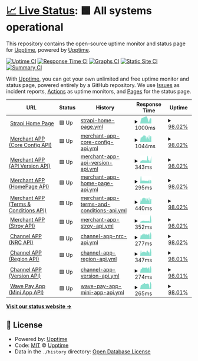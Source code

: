 # [📈 Live Status](https://upptime.github.io/upptime): <!--live status--> **🟩 All systems operational**

This repository contains the open-source uptime monitor and status page for [Upptime](https://upptime.js.org), powered by [Upptime](https://github.com/upptime/upptime).

[![Uptime CI](https://github.com/mgmgpyaesonewin/strapi-upptime/workflows/Uptime%20CI/badge.svg)](https://github.com/mgmgpyaesonewin/strapi-upptime/actions?query=workflow%3A%22Uptime+CI%22)
[![Response Time CI](https://github.com/mgmgpyaesonewin/strapi-upptime/workflows/Response%20Time%20CI/badge.svg)](https://github.com/mgmgpyaesonewin/strapi-upptime/actions?query=workflow%3A%22Response+Time+CI%22)
[![Graphs CI](https://github.com/mgmgpyaesonewin/strapi-upptime/workflows/Graphs%20CI/badge.svg)](https://github.com/mgmgpyaesonewin/strapi-upptime/actions?query=workflow%3A%22Graphs+CI%22)
[![Static Site CI](https://github.com/mgmgpyaesonewin/strapi-upptime/workflows/Static%20Site%20CI/badge.svg)](https://github.com/mgmgpyaesonewin/strapi-upptime/actions?query=workflow%3A%22Static+Site+CI%22)
[![Summary CI](https://github.com/mgmgpyaesonewin/strapi-upptime/workflows/Summary%20CI/badge.svg)](https://github.com/mgmgpyaesonewin/strapi-upptime/actions?query=workflow%3A%22Summary+CI%22)

With [Upptime](https://upptime.js.org), you can get your own unlimited and free uptime monitor and status page, powered entirely by a GitHub repository. We use [Issues](https://github.com/upptime/upptime/issues) as incident reports, [Actions](https://github.com/mgmgpyaesonewin/strapi-upptime/actions) as uptime monitors, and [Pages](https://upptime.github.io/upptime) for the status page.

<!--start: status pages-->
<!-- This summary is generated by Upptime (https://github.com/upptime/upptime) -->
<!-- Do not edit this manually, your changes will be overwritten -->
<!-- prettier-ignore -->
| URL | Status | History | Response Time | Uptime |
| --- | ------ | ------- | ------------- | ------ |
| <img alt="" src="https://icons.duckduckgo.com/ip3/cms.wavemoney.io.ico" height="13"> [Strapi Home Page](https://cms.wavemoney.io) | 🟩 Up | [strapi-home-page.yml](https://github.com/mgmgpyaesonewin/strapi-upptime/commits/HEAD/history/strapi-home-page.yml) | <details><summary><img alt="Response time graph" src="./graphs/strapi-home-page/response-time-week.png" height="20"> 1000ms</summary><br><a href="https://mgmgpyaesonewin.github.io/strapi-upptime/history/strapi-home-page"><img alt="Response time 1258" src="https://img.shields.io/endpoint?url=https%3A%2F%2Fraw.githubusercontent.com%2Fmgmgpyaesonewin%2Fstrapi-upptime%2FHEAD%2Fapi%2Fstrapi-home-page%2Fresponse-time.json"></a><br><a href="https://mgmgpyaesonewin.github.io/strapi-upptime/history/strapi-home-page"><img alt="24-hour response time 1188" src="https://img.shields.io/endpoint?url=https%3A%2F%2Fraw.githubusercontent.com%2Fmgmgpyaesonewin%2Fstrapi-upptime%2FHEAD%2Fapi%2Fstrapi-home-page%2Fresponse-time-day.json"></a><br><a href="https://mgmgpyaesonewin.github.io/strapi-upptime/history/strapi-home-page"><img alt="7-day response time 1000" src="https://img.shields.io/endpoint?url=https%3A%2F%2Fraw.githubusercontent.com%2Fmgmgpyaesonewin%2Fstrapi-upptime%2FHEAD%2Fapi%2Fstrapi-home-page%2Fresponse-time-week.json"></a><br><a href="https://mgmgpyaesonewin.github.io/strapi-upptime/history/strapi-home-page"><img alt="30-day response time 1243" src="https://img.shields.io/endpoint?url=https%3A%2F%2Fraw.githubusercontent.com%2Fmgmgpyaesonewin%2Fstrapi-upptime%2FHEAD%2Fapi%2Fstrapi-home-page%2Fresponse-time-month.json"></a><br><a href="https://mgmgpyaesonewin.github.io/strapi-upptime/history/strapi-home-page"><img alt="1-year response time 1279" src="https://img.shields.io/endpoint?url=https%3A%2F%2Fraw.githubusercontent.com%2Fmgmgpyaesonewin%2Fstrapi-upptime%2FHEAD%2Fapi%2Fstrapi-home-page%2Fresponse-time-year.json"></a></details> | <details><summary><a href="https://mgmgpyaesonewin.github.io/strapi-upptime/history/strapi-home-page">98.02%</a></summary><a href="https://mgmgpyaesonewin.github.io/strapi-upptime/history/strapi-home-page"><img alt="All-time uptime 99.12%" src="https://img.shields.io/endpoint?url=https%3A%2F%2Fraw.githubusercontent.com%2Fmgmgpyaesonewin%2Fstrapi-upptime%2FHEAD%2Fapi%2Fstrapi-home-page%2Fuptime.json"></a><br><a href="https://mgmgpyaesonewin.github.io/strapi-upptime/history/strapi-home-page"><img alt="24-hour uptime 100.00%" src="https://img.shields.io/endpoint?url=https%3A%2F%2Fraw.githubusercontent.com%2Fmgmgpyaesonewin%2Fstrapi-upptime%2FHEAD%2Fapi%2Fstrapi-home-page%2Fuptime-day.json"></a><br><a href="https://mgmgpyaesonewin.github.io/strapi-upptime/history/strapi-home-page"><img alt="7-day uptime 98.02%" src="https://img.shields.io/endpoint?url=https%3A%2F%2Fraw.githubusercontent.com%2Fmgmgpyaesonewin%2Fstrapi-upptime%2FHEAD%2Fapi%2Fstrapi-home-page%2Fuptime-week.json"></a><br><a href="https://mgmgpyaesonewin.github.io/strapi-upptime/history/strapi-home-page"><img alt="30-day uptime 99.39%" src="https://img.shields.io/endpoint?url=https%3A%2F%2Fraw.githubusercontent.com%2Fmgmgpyaesonewin%2Fstrapi-upptime%2FHEAD%2Fapi%2Fstrapi-home-page%2Fuptime-month.json"></a><br><a href="https://mgmgpyaesonewin.github.io/strapi-upptime/history/strapi-home-page"><img alt="1-year uptime 98.95%" src="https://img.shields.io/endpoint?url=https%3A%2F%2Fraw.githubusercontent.com%2Fmgmgpyaesonewin%2Fstrapi-upptime%2FHEAD%2Fapi%2Fstrapi-home-page%2Fuptime-year.json"></a></details>
| <img alt="" src="https://icons.duckduckgo.com/ip3/gateway.wavemoney.io.ico" height="13"> [Merchant APP (Core Config API)](https://gateway.wavemoney.io/v2/merchant-api/merchant-core-config) | 🟩 Up | [merchant-app-core-config-api.yml](https://github.com/mgmgpyaesonewin/strapi-upptime/commits/HEAD/history/merchant-app-core-config-api.yml) | <details><summary><img alt="Response time graph" src="./graphs/merchant-app-core-config-api/response-time-week.png" height="20"> 1044ms</summary><br><a href="https://mgmgpyaesonewin.github.io/strapi-upptime/history/merchant-app-core-config-api"><img alt="Response time 1789" src="https://img.shields.io/endpoint?url=https%3A%2F%2Fraw.githubusercontent.com%2Fmgmgpyaesonewin%2Fstrapi-upptime%2FHEAD%2Fapi%2Fmerchant-app-core-config-api%2Fresponse-time.json"></a><br><a href="https://mgmgpyaesonewin.github.io/strapi-upptime/history/merchant-app-core-config-api"><img alt="24-hour response time 1205" src="https://img.shields.io/endpoint?url=https%3A%2F%2Fraw.githubusercontent.com%2Fmgmgpyaesonewin%2Fstrapi-upptime%2FHEAD%2Fapi%2Fmerchant-app-core-config-api%2Fresponse-time-day.json"></a><br><a href="https://mgmgpyaesonewin.github.io/strapi-upptime/history/merchant-app-core-config-api"><img alt="7-day response time 1044" src="https://img.shields.io/endpoint?url=https%3A%2F%2Fraw.githubusercontent.com%2Fmgmgpyaesonewin%2Fstrapi-upptime%2FHEAD%2Fapi%2Fmerchant-app-core-config-api%2Fresponse-time-week.json"></a><br><a href="https://mgmgpyaesonewin.github.io/strapi-upptime/history/merchant-app-core-config-api"><img alt="30-day response time 1224" src="https://img.shields.io/endpoint?url=https%3A%2F%2Fraw.githubusercontent.com%2Fmgmgpyaesonewin%2Fstrapi-upptime%2FHEAD%2Fapi%2Fmerchant-app-core-config-api%2Fresponse-time-month.json"></a><br><a href="https://mgmgpyaesonewin.github.io/strapi-upptime/history/merchant-app-core-config-api"><img alt="1-year response time 1954" src="https://img.shields.io/endpoint?url=https%3A%2F%2Fraw.githubusercontent.com%2Fmgmgpyaesonewin%2Fstrapi-upptime%2FHEAD%2Fapi%2Fmerchant-app-core-config-api%2Fresponse-time-year.json"></a></details> | <details><summary><a href="https://mgmgpyaesonewin.github.io/strapi-upptime/history/merchant-app-core-config-api">98.02%</a></summary><a href="https://mgmgpyaesonewin.github.io/strapi-upptime/history/merchant-app-core-config-api"><img alt="All-time uptime 98.96%" src="https://img.shields.io/endpoint?url=https%3A%2F%2Fraw.githubusercontent.com%2Fmgmgpyaesonewin%2Fstrapi-upptime%2FHEAD%2Fapi%2Fmerchant-app-core-config-api%2Fuptime.json"></a><br><a href="https://mgmgpyaesonewin.github.io/strapi-upptime/history/merchant-app-core-config-api"><img alt="24-hour uptime 100.00%" src="https://img.shields.io/endpoint?url=https%3A%2F%2Fraw.githubusercontent.com%2Fmgmgpyaesonewin%2Fstrapi-upptime%2FHEAD%2Fapi%2Fmerchant-app-core-config-api%2Fuptime-day.json"></a><br><a href="https://mgmgpyaesonewin.github.io/strapi-upptime/history/merchant-app-core-config-api"><img alt="7-day uptime 98.02%" src="https://img.shields.io/endpoint?url=https%3A%2F%2Fraw.githubusercontent.com%2Fmgmgpyaesonewin%2Fstrapi-upptime%2FHEAD%2Fapi%2Fmerchant-app-core-config-api%2Fuptime-week.json"></a><br><a href="https://mgmgpyaesonewin.github.io/strapi-upptime/history/merchant-app-core-config-api"><img alt="30-day uptime 99.39%" src="https://img.shields.io/endpoint?url=https%3A%2F%2Fraw.githubusercontent.com%2Fmgmgpyaesonewin%2Fstrapi-upptime%2FHEAD%2Fapi%2Fmerchant-app-core-config-api%2Fuptime-month.json"></a><br><a href="https://mgmgpyaesonewin.github.io/strapi-upptime/history/merchant-app-core-config-api"><img alt="1-year uptime 97.30%" src="https://img.shields.io/endpoint?url=https%3A%2F%2Fraw.githubusercontent.com%2Fmgmgpyaesonewin%2Fstrapi-upptime%2FHEAD%2Fapi%2Fmerchant-app-core-config-api%2Fuptime-year.json"></a></details>
| <img alt="" src="https://icons.duckduckgo.com/ip3/gateway.wavemoney.io.ico" height="13"> [Merchant APP (API Version API)](https://gateway.wavemoney.io/v2/merchant-api/url-version/entity/merchant) | 🟩 Up | [merchant-app-api-version-api.yml](https://github.com/mgmgpyaesonewin/strapi-upptime/commits/HEAD/history/merchant-app-api-version-api.yml) | <details><summary><img alt="Response time graph" src="./graphs/merchant-app-api-version-api/response-time-week.png" height="20"> 343ms</summary><br><a href="https://mgmgpyaesonewin.github.io/strapi-upptime/history/merchant-app-api-version-api"><img alt="Response time 960" src="https://img.shields.io/endpoint?url=https%3A%2F%2Fraw.githubusercontent.com%2Fmgmgpyaesonewin%2Fstrapi-upptime%2FHEAD%2Fapi%2Fmerchant-app-api-version-api%2Fresponse-time.json"></a><br><a href="https://mgmgpyaesonewin.github.io/strapi-upptime/history/merchant-app-api-version-api"><img alt="24-hour response time 289" src="https://img.shields.io/endpoint?url=https%3A%2F%2Fraw.githubusercontent.com%2Fmgmgpyaesonewin%2Fstrapi-upptime%2FHEAD%2Fapi%2Fmerchant-app-api-version-api%2Fresponse-time-day.json"></a><br><a href="https://mgmgpyaesonewin.github.io/strapi-upptime/history/merchant-app-api-version-api"><img alt="7-day response time 343" src="https://img.shields.io/endpoint?url=https%3A%2F%2Fraw.githubusercontent.com%2Fmgmgpyaesonewin%2Fstrapi-upptime%2FHEAD%2Fapi%2Fmerchant-app-api-version-api%2Fresponse-time-week.json"></a><br><a href="https://mgmgpyaesonewin.github.io/strapi-upptime/history/merchant-app-api-version-api"><img alt="30-day response time 345" src="https://img.shields.io/endpoint?url=https%3A%2F%2Fraw.githubusercontent.com%2Fmgmgpyaesonewin%2Fstrapi-upptime%2FHEAD%2Fapi%2Fmerchant-app-api-version-api%2Fresponse-time-month.json"></a><br><a href="https://mgmgpyaesonewin.github.io/strapi-upptime/history/merchant-app-api-version-api"><img alt="1-year response time 1051" src="https://img.shields.io/endpoint?url=https%3A%2F%2Fraw.githubusercontent.com%2Fmgmgpyaesonewin%2Fstrapi-upptime%2FHEAD%2Fapi%2Fmerchant-app-api-version-api%2Fresponse-time-year.json"></a></details> | <details><summary><a href="https://mgmgpyaesonewin.github.io/strapi-upptime/history/merchant-app-api-version-api">98.02%</a></summary><a href="https://mgmgpyaesonewin.github.io/strapi-upptime/history/merchant-app-api-version-api"><img alt="All-time uptime 98.53%" src="https://img.shields.io/endpoint?url=https%3A%2F%2Fraw.githubusercontent.com%2Fmgmgpyaesonewin%2Fstrapi-upptime%2FHEAD%2Fapi%2Fmerchant-app-api-version-api%2Fuptime.json"></a><br><a href="https://mgmgpyaesonewin.github.io/strapi-upptime/history/merchant-app-api-version-api"><img alt="24-hour uptime 100.00%" src="https://img.shields.io/endpoint?url=https%3A%2F%2Fraw.githubusercontent.com%2Fmgmgpyaesonewin%2Fstrapi-upptime%2FHEAD%2Fapi%2Fmerchant-app-api-version-api%2Fuptime-day.json"></a><br><a href="https://mgmgpyaesonewin.github.io/strapi-upptime/history/merchant-app-api-version-api"><img alt="7-day uptime 98.02%" src="https://img.shields.io/endpoint?url=https%3A%2F%2Fraw.githubusercontent.com%2Fmgmgpyaesonewin%2Fstrapi-upptime%2FHEAD%2Fapi%2Fmerchant-app-api-version-api%2Fuptime-week.json"></a><br><a href="https://mgmgpyaesonewin.github.io/strapi-upptime/history/merchant-app-api-version-api"><img alt="30-day uptime 99.39%" src="https://img.shields.io/endpoint?url=https%3A%2F%2Fraw.githubusercontent.com%2Fmgmgpyaesonewin%2Fstrapi-upptime%2FHEAD%2Fapi%2Fmerchant-app-api-version-api%2Fuptime-month.json"></a><br><a href="https://mgmgpyaesonewin.github.io/strapi-upptime/history/merchant-app-api-version-api"><img alt="1-year uptime 96.46%" src="https://img.shields.io/endpoint?url=https%3A%2F%2Fraw.githubusercontent.com%2Fmgmgpyaesonewin%2Fstrapi-upptime%2FHEAD%2Fapi%2Fmerchant-app-api-version-api%2Fuptime-year.json"></a></details>
| <img alt="" src="https://icons.duckduckgo.com/ip3/gateway.wavemoney.io.ico" height="13"> [Merchant APP (HomePage API)](https://gateway.wavemoney.io/v2/merchant-api/merchant-home) | 🟩 Up | [merchant-app-home-page-api.yml](https://github.com/mgmgpyaesonewin/strapi-upptime/commits/HEAD/history/merchant-app-home-page-api.yml) | <details><summary><img alt="Response time graph" src="./graphs/merchant-app-home-page-api/response-time-week.png" height="20"> 295ms</summary><br><a href="https://mgmgpyaesonewin.github.io/strapi-upptime/history/merchant-app-home-page-api"><img alt="Response time 931" src="https://img.shields.io/endpoint?url=https%3A%2F%2Fraw.githubusercontent.com%2Fmgmgpyaesonewin%2Fstrapi-upptime%2FHEAD%2Fapi%2Fmerchant-app-home-page-api%2Fresponse-time.json"></a><br><a href="https://mgmgpyaesonewin.github.io/strapi-upptime/history/merchant-app-home-page-api"><img alt="24-hour response time 309" src="https://img.shields.io/endpoint?url=https%3A%2F%2Fraw.githubusercontent.com%2Fmgmgpyaesonewin%2Fstrapi-upptime%2FHEAD%2Fapi%2Fmerchant-app-home-page-api%2Fresponse-time-day.json"></a><br><a href="https://mgmgpyaesonewin.github.io/strapi-upptime/history/merchant-app-home-page-api"><img alt="7-day response time 295" src="https://img.shields.io/endpoint?url=https%3A%2F%2Fraw.githubusercontent.com%2Fmgmgpyaesonewin%2Fstrapi-upptime%2FHEAD%2Fapi%2Fmerchant-app-home-page-api%2Fresponse-time-week.json"></a><br><a href="https://mgmgpyaesonewin.github.io/strapi-upptime/history/merchant-app-home-page-api"><img alt="30-day response time 305" src="https://img.shields.io/endpoint?url=https%3A%2F%2Fraw.githubusercontent.com%2Fmgmgpyaesonewin%2Fstrapi-upptime%2FHEAD%2Fapi%2Fmerchant-app-home-page-api%2Fresponse-time-month.json"></a><br><a href="https://mgmgpyaesonewin.github.io/strapi-upptime/history/merchant-app-home-page-api"><img alt="1-year response time 1077" src="https://img.shields.io/endpoint?url=https%3A%2F%2Fraw.githubusercontent.com%2Fmgmgpyaesonewin%2Fstrapi-upptime%2FHEAD%2Fapi%2Fmerchant-app-home-page-api%2Fresponse-time-year.json"></a></details> | <details><summary><a href="https://mgmgpyaesonewin.github.io/strapi-upptime/history/merchant-app-home-page-api">98.02%</a></summary><a href="https://mgmgpyaesonewin.github.io/strapi-upptime/history/merchant-app-home-page-api"><img alt="All-time uptime 98.58%" src="https://img.shields.io/endpoint?url=https%3A%2F%2Fraw.githubusercontent.com%2Fmgmgpyaesonewin%2Fstrapi-upptime%2FHEAD%2Fapi%2Fmerchant-app-home-page-api%2Fuptime.json"></a><br><a href="https://mgmgpyaesonewin.github.io/strapi-upptime/history/merchant-app-home-page-api"><img alt="24-hour uptime 100.00%" src="https://img.shields.io/endpoint?url=https%3A%2F%2Fraw.githubusercontent.com%2Fmgmgpyaesonewin%2Fstrapi-upptime%2FHEAD%2Fapi%2Fmerchant-app-home-page-api%2Fuptime-day.json"></a><br><a href="https://mgmgpyaesonewin.github.io/strapi-upptime/history/merchant-app-home-page-api"><img alt="7-day uptime 98.02%" src="https://img.shields.io/endpoint?url=https%3A%2F%2Fraw.githubusercontent.com%2Fmgmgpyaesonewin%2Fstrapi-upptime%2FHEAD%2Fapi%2Fmerchant-app-home-page-api%2Fuptime-week.json"></a><br><a href="https://mgmgpyaesonewin.github.io/strapi-upptime/history/merchant-app-home-page-api"><img alt="30-day uptime 99.39%" src="https://img.shields.io/endpoint?url=https%3A%2F%2Fraw.githubusercontent.com%2Fmgmgpyaesonewin%2Fstrapi-upptime%2FHEAD%2Fapi%2Fmerchant-app-home-page-api%2Fuptime-month.json"></a><br><a href="https://mgmgpyaesonewin.github.io/strapi-upptime/history/merchant-app-home-page-api"><img alt="1-year uptime 96.60%" src="https://img.shields.io/endpoint?url=https%3A%2F%2Fraw.githubusercontent.com%2Fmgmgpyaesonewin%2Fstrapi-upptime%2FHEAD%2Fapi%2Fmerchant-app-home-page-api%2Fuptime-year.json"></a></details>
| <img alt="" src="https://icons.duckduckgo.com/ip3/gateway.wavemoney.io.ico" height="13"> [Merchant APP (Terms & Conditions API)](https://gateway.wavemoney.io/v2/merchant-api/merchant-term-and-condition-content/get-latest) | 🟩 Up | [merchant-app-terms-and-conditions-api.yml](https://github.com/mgmgpyaesonewin/strapi-upptime/commits/HEAD/history/merchant-app-terms-and-conditions-api.yml) | <details><summary><img alt="Response time graph" src="./graphs/merchant-app-terms-and-conditions-api/response-time-week.png" height="20"> 440ms</summary><br><a href="https://mgmgpyaesonewin.github.io/strapi-upptime/history/merchant-app-terms-and-conditions-api"><img alt="Response time 1156" src="https://img.shields.io/endpoint?url=https%3A%2F%2Fraw.githubusercontent.com%2Fmgmgpyaesonewin%2Fstrapi-upptime%2FHEAD%2Fapi%2Fmerchant-app-terms-and-conditions-api%2Fresponse-time.json"></a><br><a href="https://mgmgpyaesonewin.github.io/strapi-upptime/history/merchant-app-terms-and-conditions-api"><img alt="24-hour response time 531" src="https://img.shields.io/endpoint?url=https%3A%2F%2Fraw.githubusercontent.com%2Fmgmgpyaesonewin%2Fstrapi-upptime%2FHEAD%2Fapi%2Fmerchant-app-terms-and-conditions-api%2Fresponse-time-day.json"></a><br><a href="https://mgmgpyaesonewin.github.io/strapi-upptime/history/merchant-app-terms-and-conditions-api"><img alt="7-day response time 440" src="https://img.shields.io/endpoint?url=https%3A%2F%2Fraw.githubusercontent.com%2Fmgmgpyaesonewin%2Fstrapi-upptime%2FHEAD%2Fapi%2Fmerchant-app-terms-and-conditions-api%2Fresponse-time-week.json"></a><br><a href="https://mgmgpyaesonewin.github.io/strapi-upptime/history/merchant-app-terms-and-conditions-api"><img alt="30-day response time 495" src="https://img.shields.io/endpoint?url=https%3A%2F%2Fraw.githubusercontent.com%2Fmgmgpyaesonewin%2Fstrapi-upptime%2FHEAD%2Fapi%2Fmerchant-app-terms-and-conditions-api%2Fresponse-time-month.json"></a><br><a href="https://mgmgpyaesonewin.github.io/strapi-upptime/history/merchant-app-terms-and-conditions-api"><img alt="1-year response time 1306" src="https://img.shields.io/endpoint?url=https%3A%2F%2Fraw.githubusercontent.com%2Fmgmgpyaesonewin%2Fstrapi-upptime%2FHEAD%2Fapi%2Fmerchant-app-terms-and-conditions-api%2Fresponse-time-year.json"></a></details> | <details><summary><a href="https://mgmgpyaesonewin.github.io/strapi-upptime/history/merchant-app-terms-and-conditions-api">98.02%</a></summary><a href="https://mgmgpyaesonewin.github.io/strapi-upptime/history/merchant-app-terms-and-conditions-api"><img alt="All-time uptime 98.82%" src="https://img.shields.io/endpoint?url=https%3A%2F%2Fraw.githubusercontent.com%2Fmgmgpyaesonewin%2Fstrapi-upptime%2FHEAD%2Fapi%2Fmerchant-app-terms-and-conditions-api%2Fuptime.json"></a><br><a href="https://mgmgpyaesonewin.github.io/strapi-upptime/history/merchant-app-terms-and-conditions-api"><img alt="24-hour uptime 100.00%" src="https://img.shields.io/endpoint?url=https%3A%2F%2Fraw.githubusercontent.com%2Fmgmgpyaesonewin%2Fstrapi-upptime%2FHEAD%2Fapi%2Fmerchant-app-terms-and-conditions-api%2Fuptime-day.json"></a><br><a href="https://mgmgpyaesonewin.github.io/strapi-upptime/history/merchant-app-terms-and-conditions-api"><img alt="7-day uptime 98.02%" src="https://img.shields.io/endpoint?url=https%3A%2F%2Fraw.githubusercontent.com%2Fmgmgpyaesonewin%2Fstrapi-upptime%2FHEAD%2Fapi%2Fmerchant-app-terms-and-conditions-api%2Fuptime-week.json"></a><br><a href="https://mgmgpyaesonewin.github.io/strapi-upptime/history/merchant-app-terms-and-conditions-api"><img alt="30-day uptime 99.39%" src="https://img.shields.io/endpoint?url=https%3A%2F%2Fraw.githubusercontent.com%2Fmgmgpyaesonewin%2Fstrapi-upptime%2FHEAD%2Fapi%2Fmerchant-app-terms-and-conditions-api%2Fuptime-month.json"></a><br><a href="https://mgmgpyaesonewin.github.io/strapi-upptime/history/merchant-app-terms-and-conditions-api"><img alt="1-year uptime 97.26%" src="https://img.shields.io/endpoint?url=https%3A%2F%2Fraw.githubusercontent.com%2Fmgmgpyaesonewin%2Fstrapi-upptime%2FHEAD%2Fapi%2Fmerchant-app-terms-and-conditions-api%2Fuptime-year.json"></a></details>
| <img alt="" src="https://icons.duckduckgo.com/ip3/gateway.wavemoney.io.ico" height="13"> [Merchant APP (Stroy API)](https://gateway.wavemoney.io/v2/merchant-api/merchant-tutorial-stories/1) | 🟩 Up | [merchant-app-stroy-api.yml](https://github.com/mgmgpyaesonewin/strapi-upptime/commits/HEAD/history/merchant-app-stroy-api.yml) | <details><summary><img alt="Response time graph" src="./graphs/merchant-app-stroy-api/response-time-week.png" height="20"> 352ms</summary><br><a href="https://mgmgpyaesonewin.github.io/strapi-upptime/history/merchant-app-stroy-api"><img alt="Response time 1058" src="https://img.shields.io/endpoint?url=https%3A%2F%2Fraw.githubusercontent.com%2Fmgmgpyaesonewin%2Fstrapi-upptime%2FHEAD%2Fapi%2Fmerchant-app-stroy-api%2Fresponse-time.json"></a><br><a href="https://mgmgpyaesonewin.github.io/strapi-upptime/history/merchant-app-stroy-api"><img alt="24-hour response time 315" src="https://img.shields.io/endpoint?url=https%3A%2F%2Fraw.githubusercontent.com%2Fmgmgpyaesonewin%2Fstrapi-upptime%2FHEAD%2Fapi%2Fmerchant-app-stroy-api%2Fresponse-time-day.json"></a><br><a href="https://mgmgpyaesonewin.github.io/strapi-upptime/history/merchant-app-stroy-api"><img alt="7-day response time 352" src="https://img.shields.io/endpoint?url=https%3A%2F%2Fraw.githubusercontent.com%2Fmgmgpyaesonewin%2Fstrapi-upptime%2FHEAD%2Fapi%2Fmerchant-app-stroy-api%2Fresponse-time-week.json"></a><br><a href="https://mgmgpyaesonewin.github.io/strapi-upptime/history/merchant-app-stroy-api"><img alt="30-day response time 303" src="https://img.shields.io/endpoint?url=https%3A%2F%2Fraw.githubusercontent.com%2Fmgmgpyaesonewin%2Fstrapi-upptime%2FHEAD%2Fapi%2Fmerchant-app-stroy-api%2Fresponse-time-month.json"></a><br><a href="https://mgmgpyaesonewin.github.io/strapi-upptime/history/merchant-app-stroy-api"><img alt="1-year response time 1279" src="https://img.shields.io/endpoint?url=https%3A%2F%2Fraw.githubusercontent.com%2Fmgmgpyaesonewin%2Fstrapi-upptime%2FHEAD%2Fapi%2Fmerchant-app-stroy-api%2Fresponse-time-year.json"></a></details> | <details><summary><a href="https://mgmgpyaesonewin.github.io/strapi-upptime/history/merchant-app-stroy-api">98.02%</a></summary><a href="https://mgmgpyaesonewin.github.io/strapi-upptime/history/merchant-app-stroy-api"><img alt="All-time uptime 98.71%" src="https://img.shields.io/endpoint?url=https%3A%2F%2Fraw.githubusercontent.com%2Fmgmgpyaesonewin%2Fstrapi-upptime%2FHEAD%2Fapi%2Fmerchant-app-stroy-api%2Fuptime.json"></a><br><a href="https://mgmgpyaesonewin.github.io/strapi-upptime/history/merchant-app-stroy-api"><img alt="24-hour uptime 100.00%" src="https://img.shields.io/endpoint?url=https%3A%2F%2Fraw.githubusercontent.com%2Fmgmgpyaesonewin%2Fstrapi-upptime%2FHEAD%2Fapi%2Fmerchant-app-stroy-api%2Fuptime-day.json"></a><br><a href="https://mgmgpyaesonewin.github.io/strapi-upptime/history/merchant-app-stroy-api"><img alt="7-day uptime 98.02%" src="https://img.shields.io/endpoint?url=https%3A%2F%2Fraw.githubusercontent.com%2Fmgmgpyaesonewin%2Fstrapi-upptime%2FHEAD%2Fapi%2Fmerchant-app-stroy-api%2Fuptime-week.json"></a><br><a href="https://mgmgpyaesonewin.github.io/strapi-upptime/history/merchant-app-stroy-api"><img alt="30-day uptime 99.39%" src="https://img.shields.io/endpoint?url=https%3A%2F%2Fraw.githubusercontent.com%2Fmgmgpyaesonewin%2Fstrapi-upptime%2FHEAD%2Fapi%2Fmerchant-app-stroy-api%2Fuptime-month.json"></a><br><a href="https://mgmgpyaesonewin.github.io/strapi-upptime/history/merchant-app-stroy-api"><img alt="1-year uptime 96.88%" src="https://img.shields.io/endpoint?url=https%3A%2F%2Fraw.githubusercontent.com%2Fmgmgpyaesonewin%2Fstrapi-upptime%2FHEAD%2Fapi%2Fmerchant-app-stroy-api%2Fuptime-year.json"></a></details>
| <img alt="" src="https://icons.duckduckgo.com/ip3/gateway.wavemoney.io.ico" height="13"> [Channel APP (NRC API)](https://gateway.wavemoney.io/v2/wc-api/config-nrc/wc) | 🟩 Up | [channel-app-nrc-api.yml](https://github.com/mgmgpyaesonewin/strapi-upptime/commits/HEAD/history/channel-app-nrc-api.yml) | <details><summary><img alt="Response time graph" src="./graphs/channel-app-nrc-api/response-time-week.png" height="20"> 277ms</summary><br><a href="https://mgmgpyaesonewin.github.io/strapi-upptime/history/channel-app-nrc-api"><img alt="Response time 801" src="https://img.shields.io/endpoint?url=https%3A%2F%2Fraw.githubusercontent.com%2Fmgmgpyaesonewin%2Fstrapi-upptime%2FHEAD%2Fapi%2Fchannel-app-nrc-api%2Fresponse-time.json"></a><br><a href="https://mgmgpyaesonewin.github.io/strapi-upptime/history/channel-app-nrc-api"><img alt="24-hour response time 307" src="https://img.shields.io/endpoint?url=https%3A%2F%2Fraw.githubusercontent.com%2Fmgmgpyaesonewin%2Fstrapi-upptime%2FHEAD%2Fapi%2Fchannel-app-nrc-api%2Fresponse-time-day.json"></a><br><a href="https://mgmgpyaesonewin.github.io/strapi-upptime/history/channel-app-nrc-api"><img alt="7-day response time 277" src="https://img.shields.io/endpoint?url=https%3A%2F%2Fraw.githubusercontent.com%2Fmgmgpyaesonewin%2Fstrapi-upptime%2FHEAD%2Fapi%2Fchannel-app-nrc-api%2Fresponse-time-week.json"></a><br><a href="https://mgmgpyaesonewin.github.io/strapi-upptime/history/channel-app-nrc-api"><img alt="30-day response time 278" src="https://img.shields.io/endpoint?url=https%3A%2F%2Fraw.githubusercontent.com%2Fmgmgpyaesonewin%2Fstrapi-upptime%2FHEAD%2Fapi%2Fchannel-app-nrc-api%2Fresponse-time-month.json"></a><br><a href="https://mgmgpyaesonewin.github.io/strapi-upptime/history/channel-app-nrc-api"><img alt="1-year response time 887" src="https://img.shields.io/endpoint?url=https%3A%2F%2Fraw.githubusercontent.com%2Fmgmgpyaesonewin%2Fstrapi-upptime%2FHEAD%2Fapi%2Fchannel-app-nrc-api%2Fresponse-time-year.json"></a></details> | <details><summary><a href="https://mgmgpyaesonewin.github.io/strapi-upptime/history/channel-app-nrc-api">98.02%</a></summary><a href="https://mgmgpyaesonewin.github.io/strapi-upptime/history/channel-app-nrc-api"><img alt="All-time uptime 98.69%" src="https://img.shields.io/endpoint?url=https%3A%2F%2Fraw.githubusercontent.com%2Fmgmgpyaesonewin%2Fstrapi-upptime%2FHEAD%2Fapi%2Fchannel-app-nrc-api%2Fuptime.json"></a><br><a href="https://mgmgpyaesonewin.github.io/strapi-upptime/history/channel-app-nrc-api"><img alt="24-hour uptime 100.00%" src="https://img.shields.io/endpoint?url=https%3A%2F%2Fraw.githubusercontent.com%2Fmgmgpyaesonewin%2Fstrapi-upptime%2FHEAD%2Fapi%2Fchannel-app-nrc-api%2Fuptime-day.json"></a><br><a href="https://mgmgpyaesonewin.github.io/strapi-upptime/history/channel-app-nrc-api"><img alt="7-day uptime 98.02%" src="https://img.shields.io/endpoint?url=https%3A%2F%2Fraw.githubusercontent.com%2Fmgmgpyaesonewin%2Fstrapi-upptime%2FHEAD%2Fapi%2Fchannel-app-nrc-api%2Fuptime-week.json"></a><br><a href="https://mgmgpyaesonewin.github.io/strapi-upptime/history/channel-app-nrc-api"><img alt="30-day uptime 99.39%" src="https://img.shields.io/endpoint?url=https%3A%2F%2Fraw.githubusercontent.com%2Fmgmgpyaesonewin%2Fstrapi-upptime%2FHEAD%2Fapi%2Fchannel-app-nrc-api%2Fuptime-month.json"></a><br><a href="https://mgmgpyaesonewin.github.io/strapi-upptime/history/channel-app-nrc-api"><img alt="1-year uptime 97.24%" src="https://img.shields.io/endpoint?url=https%3A%2F%2Fraw.githubusercontent.com%2Fmgmgpyaesonewin%2Fstrapi-upptime%2FHEAD%2Fapi%2Fchannel-app-nrc-api%2Fuptime-year.json"></a></details>
| <img alt="" src="https://icons.duckduckgo.com/ip3/gateway.wavemoney.io.ico" height="13"> [Channel APP (Region API)](https://gateway.wavemoney.io/v2/wc-api/config-region/wc) | 🟩 Up | [channel-app-region-api.yml](https://github.com/mgmgpyaesonewin/strapi-upptime/commits/HEAD/history/channel-app-region-api.yml) | <details><summary><img alt="Response time graph" src="./graphs/channel-app-region-api/response-time-week.png" height="20"> 347ms</summary><br><a href="https://mgmgpyaesonewin.github.io/strapi-upptime/history/channel-app-region-api"><img alt="Response time 845" src="https://img.shields.io/endpoint?url=https%3A%2F%2Fraw.githubusercontent.com%2Fmgmgpyaesonewin%2Fstrapi-upptime%2FHEAD%2Fapi%2Fchannel-app-region-api%2Fresponse-time.json"></a><br><a href="https://mgmgpyaesonewin.github.io/strapi-upptime/history/channel-app-region-api"><img alt="24-hour response time 348" src="https://img.shields.io/endpoint?url=https%3A%2F%2Fraw.githubusercontent.com%2Fmgmgpyaesonewin%2Fstrapi-upptime%2FHEAD%2Fapi%2Fchannel-app-region-api%2Fresponse-time-day.json"></a><br><a href="https://mgmgpyaesonewin.github.io/strapi-upptime/history/channel-app-region-api"><img alt="7-day response time 347" src="https://img.shields.io/endpoint?url=https%3A%2F%2Fraw.githubusercontent.com%2Fmgmgpyaesonewin%2Fstrapi-upptime%2FHEAD%2Fapi%2Fchannel-app-region-api%2Fresponse-time-week.json"></a><br><a href="https://mgmgpyaesonewin.github.io/strapi-upptime/history/channel-app-region-api"><img alt="30-day response time 353" src="https://img.shields.io/endpoint?url=https%3A%2F%2Fraw.githubusercontent.com%2Fmgmgpyaesonewin%2Fstrapi-upptime%2FHEAD%2Fapi%2Fchannel-app-region-api%2Fresponse-time-month.json"></a><br><a href="https://mgmgpyaesonewin.github.io/strapi-upptime/history/channel-app-region-api"><img alt="1-year response time 949" src="https://img.shields.io/endpoint?url=https%3A%2F%2Fraw.githubusercontent.com%2Fmgmgpyaesonewin%2Fstrapi-upptime%2FHEAD%2Fapi%2Fchannel-app-region-api%2Fresponse-time-year.json"></a></details> | <details><summary><a href="https://mgmgpyaesonewin.github.io/strapi-upptime/history/channel-app-region-api">98.01%</a></summary><a href="https://mgmgpyaesonewin.github.io/strapi-upptime/history/channel-app-region-api"><img alt="All-time uptime 98.67%" src="https://img.shields.io/endpoint?url=https%3A%2F%2Fraw.githubusercontent.com%2Fmgmgpyaesonewin%2Fstrapi-upptime%2FHEAD%2Fapi%2Fchannel-app-region-api%2Fuptime.json"></a><br><a href="https://mgmgpyaesonewin.github.io/strapi-upptime/history/channel-app-region-api"><img alt="24-hour uptime 100.00%" src="https://img.shields.io/endpoint?url=https%3A%2F%2Fraw.githubusercontent.com%2Fmgmgpyaesonewin%2Fstrapi-upptime%2FHEAD%2Fapi%2Fchannel-app-region-api%2Fuptime-day.json"></a><br><a href="https://mgmgpyaesonewin.github.io/strapi-upptime/history/channel-app-region-api"><img alt="7-day uptime 98.01%" src="https://img.shields.io/endpoint?url=https%3A%2F%2Fraw.githubusercontent.com%2Fmgmgpyaesonewin%2Fstrapi-upptime%2FHEAD%2Fapi%2Fchannel-app-region-api%2Fuptime-week.json"></a><br><a href="https://mgmgpyaesonewin.github.io/strapi-upptime/history/channel-app-region-api"><img alt="30-day uptime 99.39%" src="https://img.shields.io/endpoint?url=https%3A%2F%2Fraw.githubusercontent.com%2Fmgmgpyaesonewin%2Fstrapi-upptime%2FHEAD%2Fapi%2Fchannel-app-region-api%2Fuptime-month.json"></a><br><a href="https://mgmgpyaesonewin.github.io/strapi-upptime/history/channel-app-region-api"><img alt="1-year uptime 97.04%" src="https://img.shields.io/endpoint?url=https%3A%2F%2Fraw.githubusercontent.com%2Fmgmgpyaesonewin%2Fstrapi-upptime%2FHEAD%2Fapi%2Fchannel-app-region-api%2Fuptime-year.json"></a></details>
| <img alt="" src="https://icons.duckduckgo.com/ip3/gateway.wavemoney.io.ico" height="13"> [Channel APP (Version API)](https://gateway.wavemoney.io/v2/wc-api/url-version/entity/wc) | 🟩 Up | [channel-app-version-api.yml](https://github.com/mgmgpyaesonewin/strapi-upptime/commits/HEAD/history/channel-app-version-api.yml) | <details><summary><img alt="Response time graph" src="./graphs/channel-app-version-api/response-time-week.png" height="20"> 274ms</summary><br><a href="https://mgmgpyaesonewin.github.io/strapi-upptime/history/channel-app-version-api"><img alt="Response time 681" src="https://img.shields.io/endpoint?url=https%3A%2F%2Fraw.githubusercontent.com%2Fmgmgpyaesonewin%2Fstrapi-upptime%2FHEAD%2Fapi%2Fchannel-app-version-api%2Fresponse-time.json"></a><br><a href="https://mgmgpyaesonewin.github.io/strapi-upptime/history/channel-app-version-api"><img alt="24-hour response time 282" src="https://img.shields.io/endpoint?url=https%3A%2F%2Fraw.githubusercontent.com%2Fmgmgpyaesonewin%2Fstrapi-upptime%2FHEAD%2Fapi%2Fchannel-app-version-api%2Fresponse-time-day.json"></a><br><a href="https://mgmgpyaesonewin.github.io/strapi-upptime/history/channel-app-version-api"><img alt="7-day response time 274" src="https://img.shields.io/endpoint?url=https%3A%2F%2Fraw.githubusercontent.com%2Fmgmgpyaesonewin%2Fstrapi-upptime%2FHEAD%2Fapi%2Fchannel-app-version-api%2Fresponse-time-week.json"></a><br><a href="https://mgmgpyaesonewin.github.io/strapi-upptime/history/channel-app-version-api"><img alt="30-day response time 270" src="https://img.shields.io/endpoint?url=https%3A%2F%2Fraw.githubusercontent.com%2Fmgmgpyaesonewin%2Fstrapi-upptime%2FHEAD%2Fapi%2Fchannel-app-version-api%2Fresponse-time-month.json"></a><br><a href="https://mgmgpyaesonewin.github.io/strapi-upptime/history/channel-app-version-api"><img alt="1-year response time 749" src="https://img.shields.io/endpoint?url=https%3A%2F%2Fraw.githubusercontent.com%2Fmgmgpyaesonewin%2Fstrapi-upptime%2FHEAD%2Fapi%2Fchannel-app-version-api%2Fresponse-time-year.json"></a></details> | <details><summary><a href="https://mgmgpyaesonewin.github.io/strapi-upptime/history/channel-app-version-api">98.01%</a></summary><a href="https://mgmgpyaesonewin.github.io/strapi-upptime/history/channel-app-version-api"><img alt="All-time uptime 98.68%" src="https://img.shields.io/endpoint?url=https%3A%2F%2Fraw.githubusercontent.com%2Fmgmgpyaesonewin%2Fstrapi-upptime%2FHEAD%2Fapi%2Fchannel-app-version-api%2Fuptime.json"></a><br><a href="https://mgmgpyaesonewin.github.io/strapi-upptime/history/channel-app-version-api"><img alt="24-hour uptime 100.00%" src="https://img.shields.io/endpoint?url=https%3A%2F%2Fraw.githubusercontent.com%2Fmgmgpyaesonewin%2Fstrapi-upptime%2FHEAD%2Fapi%2Fchannel-app-version-api%2Fuptime-day.json"></a><br><a href="https://mgmgpyaesonewin.github.io/strapi-upptime/history/channel-app-version-api"><img alt="7-day uptime 98.01%" src="https://img.shields.io/endpoint?url=https%3A%2F%2Fraw.githubusercontent.com%2Fmgmgpyaesonewin%2Fstrapi-upptime%2FHEAD%2Fapi%2Fchannel-app-version-api%2Fuptime-week.json"></a><br><a href="https://mgmgpyaesonewin.github.io/strapi-upptime/history/channel-app-version-api"><img alt="30-day uptime 99.39%" src="https://img.shields.io/endpoint?url=https%3A%2F%2Fraw.githubusercontent.com%2Fmgmgpyaesonewin%2Fstrapi-upptime%2FHEAD%2Fapi%2Fchannel-app-version-api%2Fuptime-month.json"></a><br><a href="https://mgmgpyaesonewin.github.io/strapi-upptime/history/channel-app-version-api"><img alt="1-year uptime 97.23%" src="https://img.shields.io/endpoint?url=https%3A%2F%2Fraw.githubusercontent.com%2Fmgmgpyaesonewin%2Fstrapi-upptime%2FHEAD%2Fapi%2Fchannel-app-version-api%2Fuptime-year.json"></a></details>
| <img alt="" src="https://icons.duckduckgo.com/ip3/gateway.wavemoney.io.ico" height="13"> [Wave Pay App (Mini App API)](https://gateway.wavemoney.io/v2/wp-api/wp-mini-app-categories) | 🟩 Up | [wave-pay-app-mini-app-api.yml](https://github.com/mgmgpyaesonewin/strapi-upptime/commits/HEAD/history/wave-pay-app-mini-app-api.yml) | <details><summary><img alt="Response time graph" src="./graphs/wave-pay-app-mini-app-api/response-time-week.png" height="20"> 265ms</summary><br><a href="https://mgmgpyaesonewin.github.io/strapi-upptime/history/wave-pay-app-mini-app-api"><img alt="Response time 909" src="https://img.shields.io/endpoint?url=https%3A%2F%2Fraw.githubusercontent.com%2Fmgmgpyaesonewin%2Fstrapi-upptime%2FHEAD%2Fapi%2Fwave-pay-app-mini-app-api%2Fresponse-time.json"></a><br><a href="https://mgmgpyaesonewin.github.io/strapi-upptime/history/wave-pay-app-mini-app-api"><img alt="24-hour response time 280" src="https://img.shields.io/endpoint?url=https%3A%2F%2Fraw.githubusercontent.com%2Fmgmgpyaesonewin%2Fstrapi-upptime%2FHEAD%2Fapi%2Fwave-pay-app-mini-app-api%2Fresponse-time-day.json"></a><br><a href="https://mgmgpyaesonewin.github.io/strapi-upptime/history/wave-pay-app-mini-app-api"><img alt="7-day response time 265" src="https://img.shields.io/endpoint?url=https%3A%2F%2Fraw.githubusercontent.com%2Fmgmgpyaesonewin%2Fstrapi-upptime%2FHEAD%2Fapi%2Fwave-pay-app-mini-app-api%2Fresponse-time-week.json"></a><br><a href="https://mgmgpyaesonewin.github.io/strapi-upptime/history/wave-pay-app-mini-app-api"><img alt="30-day response time 282" src="https://img.shields.io/endpoint?url=https%3A%2F%2Fraw.githubusercontent.com%2Fmgmgpyaesonewin%2Fstrapi-upptime%2FHEAD%2Fapi%2Fwave-pay-app-mini-app-api%2Fresponse-time-month.json"></a><br><a href="https://mgmgpyaesonewin.github.io/strapi-upptime/history/wave-pay-app-mini-app-api"><img alt="1-year response time 1086" src="https://img.shields.io/endpoint?url=https%3A%2F%2Fraw.githubusercontent.com%2Fmgmgpyaesonewin%2Fstrapi-upptime%2FHEAD%2Fapi%2Fwave-pay-app-mini-app-api%2Fresponse-time-year.json"></a></details> | <details><summary><a href="https://mgmgpyaesonewin.github.io/strapi-upptime/history/wave-pay-app-mini-app-api">98.01%</a></summary><a href="https://mgmgpyaesonewin.github.io/strapi-upptime/history/wave-pay-app-mini-app-api"><img alt="All-time uptime 98.42%" src="https://img.shields.io/endpoint?url=https%3A%2F%2Fraw.githubusercontent.com%2Fmgmgpyaesonewin%2Fstrapi-upptime%2FHEAD%2Fapi%2Fwave-pay-app-mini-app-api%2Fuptime.json"></a><br><a href="https://mgmgpyaesonewin.github.io/strapi-upptime/history/wave-pay-app-mini-app-api"><img alt="24-hour uptime 100.00%" src="https://img.shields.io/endpoint?url=https%3A%2F%2Fraw.githubusercontent.com%2Fmgmgpyaesonewin%2Fstrapi-upptime%2FHEAD%2Fapi%2Fwave-pay-app-mini-app-api%2Fuptime-day.json"></a><br><a href="https://mgmgpyaesonewin.github.io/strapi-upptime/history/wave-pay-app-mini-app-api"><img alt="7-day uptime 98.01%" src="https://img.shields.io/endpoint?url=https%3A%2F%2Fraw.githubusercontent.com%2Fmgmgpyaesonewin%2Fstrapi-upptime%2FHEAD%2Fapi%2Fwave-pay-app-mini-app-api%2Fuptime-week.json"></a><br><a href="https://mgmgpyaesonewin.github.io/strapi-upptime/history/wave-pay-app-mini-app-api"><img alt="30-day uptime 99.39%" src="https://img.shields.io/endpoint?url=https%3A%2F%2Fraw.githubusercontent.com%2Fmgmgpyaesonewin%2Fstrapi-upptime%2FHEAD%2Fapi%2Fwave-pay-app-mini-app-api%2Fuptime-month.json"></a><br><a href="https://mgmgpyaesonewin.github.io/strapi-upptime/history/wave-pay-app-mini-app-api"><img alt="1-year uptime 97.08%" src="https://img.shields.io/endpoint?url=https%3A%2F%2Fraw.githubusercontent.com%2Fmgmgpyaesonewin%2Fstrapi-upptime%2FHEAD%2Fapi%2Fwave-pay-app-mini-app-api%2Fuptime-year.json"></a></details>

<!--end: status pages-->

[**Visit our status website →**](https://upptime.github.io/upptime)

## 📄 License

- Powered by: [Upptime](https://github.com/upptime/upptime)
- Code: [MIT](./LICENSE) © [Upptime](https://upptime.js.org)
- Data in the `./history` directory: [Open Database License](https://opendatacommons.org/licenses/odbl/1-0/)
